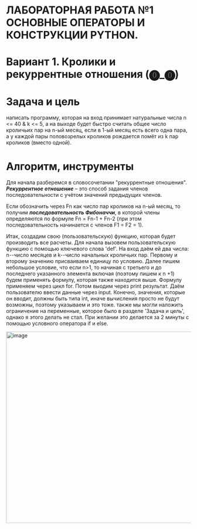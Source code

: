 # ЛАБОРАТОРНАЯ РАБОТА №1 ОСНОВНЫЕ ОПЕРАТОРЫ И КОНСТРУКЦИИ PYTHON. 
# Вариант 1. Кролики и рекуррентные отношения (⓿_⓿)

# Задача и цель
написать программу, которая на вход принимает натуральные числа n <= 40 & k <= 5, а на выходе будет быстро считать общее число кроличьих пар на n-ый месяц, если в
1-ый месяц есть всего одна пара, а у каждой пары половозрелых кроликов рождается помёт из k пар кроликов (вместо одной).

# Алгоритм, инструменты

Для начала разберемся в словосочетании "рекуррентные отношения".
***Рекуррентное отношение*** – это способ задания членов последовательности с учётом значений предыдущих членов.

Если обозначить через Fn как число пар кроликов на n-ый месяц, то получим ***последовательность Фибоначчи***, в которой члены определяются по формуле Fn =  Fn-1 + Fn-2 
(при этом последовательность начинается с членов F1 = F2 = 1).

Итак, создадим свою (пользовательскую) функцию, которая будет производить все расчеты.
Для начала вызовем пользовательскую функцию с помощью ключевого слова 'def'. На вход даём ей два числа: n--число месяцев и k--число начальных кроличьих пар. Первому и второму значению присваиваем единицу по условию. Далее пишем небольшое условие, что если n>1, то начиная с третьего и до последнего указанного элемента включая (поэтому пишем к  n  +1) будем применять формулу, которая также находится выше. Формулу применяем через цикл for. Потом выодим через print результат.
Даём пользователю ввести данные через input. Конечно, значения, которые он вводит, должны быть типа int, иначе вычисления просто не будут возможны, поэтому указываем и это тоже. 
также мы могли наложить ограничение на переменные, которое было в разделе 'Задача и цель', однако я этого делать не стал. При желании это делается за 2 минуты с помощью условного оператора if и else.

<img width="523" alt="image" src="https://github.com/user-attachments/assets/1a45e677-2ae4-4726-bee2-bb115fd5ac2e" />






